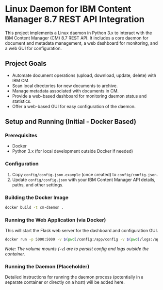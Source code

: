 # Linux Daemon for IBM Content Manager 8.7 REST API Integration

This project implements a Linux daemon in Python 3.x to interact with the IBM Content Manager (CM) 8.7 REST API. It includes a core daemon for document and metadata management, a web dashboard for monitoring, and a web GUI for configuration.

## Project Goals
- Automate document operations (upload, download, update, delete) with IBM CM.
- Scan local directories for new documents to archive.
- Manage metadata associated with documents in CM.
- Provide a web-based dashboard for monitoring daemon status and statistics.
- Offer a web-based GUI for easy configuration of the daemon.

## Setup and Running (Initial - Docker Based)

### Prerequisites
- Docker
- Python 3.x (for local development outside Docker if needed)

### Configuration
1.  Copy `config/config.json.example` (once created) to `config/config.json`.
2.  Update `config/config.json` with your IBM Content Manager API details, paths, and other settings.

### Building the Docker Image
```bash
docker build -t cm-daemon .
```

### Running the Web Application (via Docker)
This will start the Flask web server for the dashboard and configuration GUI.
```bash
docker run -p 5000:5000 -v $(pwd)/config:/app/config -v $(pwd)/logs:/app/logs cm-daemon
```
*Note: The volume mounts (`-v`) are to persist config and logs outside the container.*

### Running the Daemon (Placeholder)
Detailed instructions for running the daemon process (potentially in a separate container or directly on a host) will be added here.
